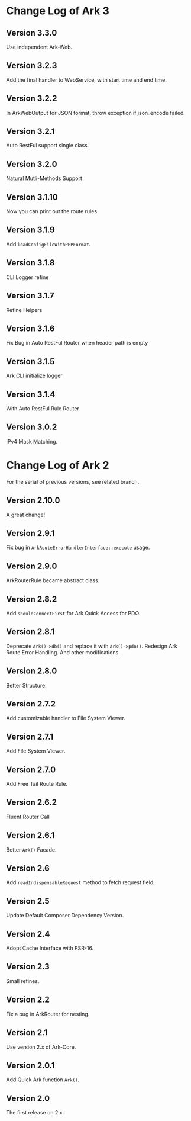 # Change Log of Ark 3

## Version 3.3.0

Use independent Ark-Web.

## Version 3.2.3

Add the final handler to WebService, with start time and end time.

## Version 3.2.2

In ArkWebOutput for JSON format, throw exception if json_encode failed.

## Version 3.2.1

Auto RestFul support single class.

## Version 3.2.0

Natural Mutli-Methods Support

## Version 3.1.10

Now you can print out the route rules

## Version 3.1.9

Add `loadConfigFileWithPHPFormat`.

## Version 3.1.8

CLI Logger refine

## Version 3.1.7

Refine Helpers

## Version 3.1.6

Fix Bug in Auto RestFul Router when header path is empty

## Version 3.1.5

Ark CLI initialize logger

## Version 3.1.4

With Auto RestFul Rule Router

## Version 3.0.2

IPv4 Mask Matching.

# Change Log of Ark 2

For the serial of previous versions, see related branch.

## Version 2.10.0

A great change!

## Version 2.9.1

Fix bug in `ArkRouteErrorHandlerInterface::execute` usage.

## Version 2.9.0

ArkRouterRule became abstract class.

## Version 2.8.2

Add `shouldConnectFirst` for Ark Quick Access for PDO.

## Version 2.8.1

Deprecate `Ark()->db()` and replace it with `Ark()->pdo()`.
Redesign Ark Route Error Handling.
And other modifications.

## Version 2.8.0

Better Structure.

## Version 2.7.2

Add customizable handler to File System Viewer.

## Version 2.7.1

Add File System Viewer.

## Version 2.7.0

Add Free Tail Route Rule.

## Version 2.6.2

Fluent Router Call

## Version 2.6.1

Better `Ark()` Facade.

## Version 2.6

Add `readIndispensableRequest` method to fetch request field.

## Version 2.5

Update Default Composer Dependency Version.

## Version 2.4

Adopt Cache Interface with PSR-16.

## Version 2.3

Small refines.

## Version 2.2

Fix a bug in ArkRouter for nesting.

## Version 2.1

Use version 2.x of Ark-Core.

## Version 2.0.1

Add Quick Ark function `Ark()`.

## Version 2.0

The first release on 2.x.